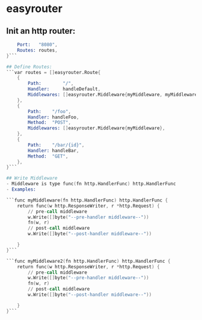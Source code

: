 # easyrouter

## Init an http router:
```s := easyrouter.Server{
	Port:   "8080",
	Routes: routes,
}```

## Define Routes:
```var routes = []easyrouter.Route{
	{
		Path:        "/",
		Handler:     handleDefault,
		Middlewares: []easyrouter.Middleware{myMiddleware, myMiddleware2},
	},
	{
		Path:    "/foo",
		Handler: handleFoo,
		Method:  "POST",
		Middlewares: []easyrouter.Middleware{myMiddleware},
	},
	{
		Path:    "/bar/{id}",
		Handler: handleBar,
		Method:  "GET",
	},
}```

## Write Middleware
- Middleware is type func(fn http.HandlerFunc) http.HandlerFunc
- Examples:

```func myMiddleware(fn http.HandlerFunc) http.HandlerFunc {
	return func(w http.ResponseWriter, r *http.Request) {
		// pre-call middleware
		w.Write([]byte("--pre-handler middleware--"))
		fn(w, r)
		// post-call middleware
		w.Write([]byte("--post-handler middleware--"))

	}
}```

```func myMiddleware2(fn http.HandlerFunc) http.HandlerFunc {
	return func(w http.ResponseWriter, r *http.Request) {
		// pre-call middleware
		w.Write([]byte("--pre-handler middleware--"))
		fn(w, r)
		// post-call middleware
		w.Write([]byte("--post-handler middleware--"))

	}
}```
	
	